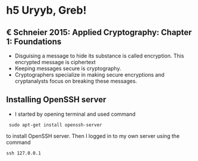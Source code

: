 
# h5 Uryyb, Greb!

## € Schneier 2015: Applied Cryptography: Chapter 1: Foundations

- Disguising a message to hide its substance is called encryption. This encrypted message is ciphertext
- Keeping messages secure is cryptography.
- Cryptographers specialize in making secure encryptions and cryptanalysts focus on breaking these messages.

## Installing OpenSSH server

- I started by opening terminal and used command 
  
```
 sudo apt-get install openssh-server
```

  to install OpenSSH server. Then I logged in to my own server using the command 

```
ssh 127.0.0.1
```
